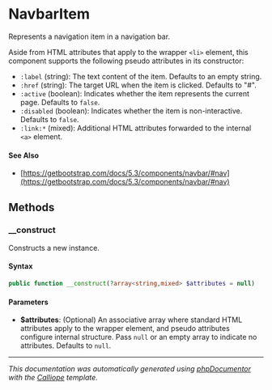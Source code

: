 # NavbarItem

Represents a navigation item in a navigation bar.

Aside from HTML attributes that apply to the wrapper `<li>` element, this
component supports the following pseudo attributes in its constructor:

- `:label` (string): The text content of the item. Defaults to an empty string.
- `:href` (string): The target URL when the item is clicked. Defaults to "#".
- `:active` (boolean): Indicates whether the item represents the current page.
  Defaults to `false`.
- `:disabled` (boolean): Indicates whether the item is non-interactive.
  Defaults to `false`.
- `:link:*` (mixed): Additional HTML attributes forwarded to the internal
  `<a>` element.

#### See Also

- [https://getbootstrap.com/docs/5.3/components/navbar/#nav](https://getbootstrap.com/docs/5.3/components/navbar/#nav)

## Methods

### __construct

Constructs a new instance.

#### Syntax

```php
public function __construct(?array<string,mixed> $attributes = null)
```

#### Parameters

- **$attributes**: (Optional) An associative array where standard HTML attributes apply to the wrapper element, and pseudo attributes configure internal structure. Pass `null` or an empty array to indicate no attributes. Defaults to `null`.

---

*This documentation was automatically generated using [phpDocumentor](http://www.phpdoc.org/) with the [Calliope](https://github.com/DaphneWebFramework/Calliope) template.*

